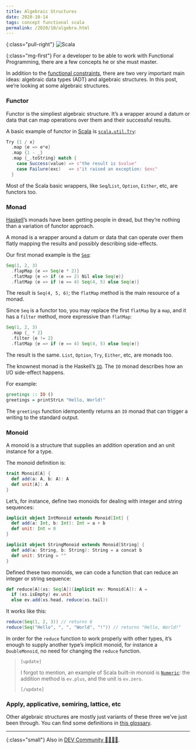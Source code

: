 ```yaml
---
title: Algebraic Structures
date: 2020-10-14
tags: concept functional scala
permalink: /2020/10/algebra.html
---
```

[dev.to]: https://dev.to/cacilhas/algebraic-structures-2g9o
[glossary]: https://www.linkedin.com/pulse/glossary-functional-programming-john-de-goes/
[haskell]: https://www.haskell.org/
[IO]: https://wiki.haskell.org/Introduction_to_IO
[lies]: http://kodumaro.cacilhas.info/2019/09/lies-they-told-you.html
[scala]: https://www.scala-lang.org/
[scala.collection.immutable.Seq]: https://www.scala-lang.org/api/current/scala/collection/immutable/Seq.html
[scala.math.Numeric]: https://www.scala-lang.org/api/current/scala/math/Numeric.html
[scala.util.Try]: https://www.scala-lang.org/api/current/scala/util/Try.html

{:class="pull-right"} <img src="{{{ cacilhas.url }}}/img/scala.png" alt="Scala" />

{:class="mg-first"} For a developer to be able to work with Functional
Programming, there are a few concepts he or she must master.

In addition to the [functional constraints][lies], there are two very important
main ideas: algebraic data types (ADT) and algebraic structures. In this post,
we’re looking at some algebraic structures.

### Functor

Functor is the simpliest algebraic structure. It’s a wrapper around a datum or
data that can map operations over them and their successful results.

A basic example of functor in [Scala][scala] is
[`scala.util.Try`][scala.util.Try]:

```scala
Try {1 / x}
  .map {e => e*e}
  .map {1 - _}
  .map {_.toString} match {
    case Success(value) => s"the result is $value"
    case Failure(exc)   => s"it raised an exception: $exc"
  }
```

Most of the Scala basic wrappers, like `Seq`/`List`, `Option`, `Either`, etc,
are functors too.

### Monad

[Haskell][haskell]’s monads have been getting people in dread, but they’re
nothing than a variation of functor approach.

A monad is a wrapper around a datum or data that can operate over them flatly
mapping the results and possibly describing side-effects.

Our first monad example is the [`Seq`][scala.collection.immutable.Seq]:

```scala
Seq(1, 2, 3)
  .flapMap {e => Seq(e * 2)}
  .flatMap {e => if (e == 2) Nil else Seq(e)}
  .flatMap {e => if (e == 4) Seq(4, 5) else Seq(e)}
```

The result is `Seq(4, 5, 6)`; the `flatMap` method is the main resource of a
monad.

Since `Seq` is a functor too, you may replace the first `flatMap` by a `map`,
and it has a `filter` method, more expressive than `flatMap`:

```scala
Seq(1, 2, 3)
  .map {_ * 2}
  .filter {e != 2}
  .flatMap {e => if (e == 4) Seq(4, 5) else Seq(e)}
```

The result is the same. `List`, `Option`, `Try`, `Either`, etc, are monads too.

The knownest monad is the Haskell’s [`IO`][IO]. The `IO` monad describes how an
I/O side-effect happens.

For example:

```haskell
greetings :: IO ()
greetings = printStrLn "Hello, World!"
```

The `greetings` function idempotently returns an `IO` monad that can trigger a
writing to the standard output.

### Monoid

A monoid is a structure that supplies an addition operation and an unit
instance for a type.

The monoid definition is:

```scala
trait Monoid[A] {
  def add(a: A, b: A): A
  def unit[A]: A
}
```

Let’s, for instance, define two monoids for dealing with integer and string
sequences:

```scala
implicit object IntMonoid extends Monoid[Int] {
  def add(a: Int, b: Int): Int = a + b
  def unit: Int = 0
}

implicit object StringMonoid extends Monoid[String] {
  def add(a: String, b: String): String = a concat b
  def unit: String = ""
}
```

Defined these two monoids, we can code a function that can reduce an integer or
string sequence:

```scala
def reduce[A](xs: Seq[A])(implicit ev: Monoid[A]): A =
  if (xs.isEmpty) ev.unit
  else ev.add(xs.head, reduce(xs.tail))
```

It works like this:

```scala
reduce(Seq(1, 2, 3)) // returns 6
reduce(Seq("Hello", ", ", "World", "!")) // returns "Hello, World!"
```

In order for the `reduce` function to work properly with other types, it’s
enough to supply another type’s implicit monoid, for instance a `DoubleMonoid`,
no need for changing the `reduce` function.

> `[update]`
>
> I forgot to mention, an example of Scala built-in monoid is
> [`Numeric`][scala.math.Numeric]: the addition method is `ev.plus`, and the
> unit is `ev.zero`.
>
> `[/update]`

### Apply, applicative, semiring, lattice, etc

Other algebraic structures are mostly just variants of these three we’ve just
been through. You can find some definitions in [this glossary][glossary].

-----

{:class="small"} Also in [DEV Community 👩‍💻👨‍💻][dev.to].
